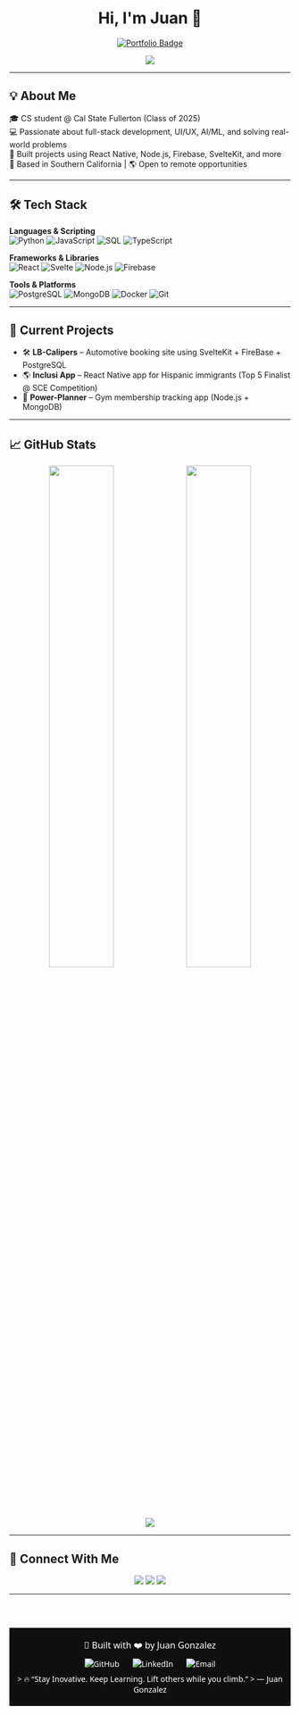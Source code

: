 <h1 align="center">Hi, I'm Juan 👋</h1>

<p align="center">
  <a href="https://personal-portfolio-website-one-lyart.vercel.app" target="_blank">
    <img src="https://img.shields.io/badge/🌐 Visit My Portfolio-000000?style=for-the-badge&logo=vercel&logoColor=white&labelColor=black&color=black" alt="Portfolio Badge" />
  </a>
</p>

<p align="center">
  <img src="https://readme-typing-svg.herokuapp.com/?lines=Computer+Science+Student+at+CSUF;Full-Stack+Developer;Lover+of+Clean+UI+%26+Problem+Solving;Always+Learning!&center=true&width=500&height=45">
</p>

---

## 💡 About Me

🎓 CS student @ Cal State Fullerton (Class of 2025)  
💻 Passionate about full-stack development, UI/UX, AI/ML, and solving real-world problems  
🚀 Built projects using React Native, Node.js, Firebase, SvelteKit, and more  
📍 Based in Southern California | 🌎 Open to remote opportunities

---

## 🛠️ Tech Stack

**Languages & Scripting**  
![Python](https://img.shields.io/badge/Python-3670A0?style=for-the-badge&logo=python&logoColor=white)
![JavaScript](https://img.shields.io/badge/JavaScript-F7DF1E?style=for-the-badge&logo=javascript&logoColor=black)
![SQL](https://img.shields.io/badge/SQL-005C84?style=for-the-badge)
![TypeScript](https://img.shields.io/badge/TypeScript-007ACC?style=for-the-badge&logo=typescript&logoColor=white)

**Frameworks & Libraries**  
![React](https://img.shields.io/badge/React-20232A?style=for-the-badge&logo=react)
![Svelte](https://img.shields.io/badge/Svelte-E44D26?style=for-the-badge&logo=svelte&logoColor=white)
![Node.js](https://img.shields.io/badge/Node.js-339933?style=for-the-badge&logo=nodedotjs)
![Firebase](https://img.shields.io/badge/Firebase-FFCA28?style=for-the-badge&logo=firebase)

**Tools & Platforms**  
![PostgreSQL](https://img.shields.io/badge/PostgreSQL-316192?style=for-the-badge&logo=postgresql&logoColor=white)
![MongoDB](https://img.shields.io/badge/MongoDB-4EA94B?style=for-the-badge&logo=mongodb&logoColor=white)
![Docker](https://img.shields.io/badge/Docker-2496ED?style=for-the-badge&logo=docker&logoColor=white)
![Git](https://img.shields.io/badge/Git-F05032?style=for-the-badge&logo=git&logoColor=white)

---

## 🌟 Current Projects

- 🛠 **LB-Calipers** – Automotive booking site using SvelteKit + FireBase + PostgreSQL  
- 🌎 **Inclusi App** – React Native app for Hispanic immigrants (Top 5 Finalist @ SCE Competition)  
- 🧠 **Power-Planner** – Gym membership tracking app (Node.js + MongoDB) 

---

## 📈 GitHub Stats

<p align="center">
  <img width="48%" src="https://github-readme-stats.vercel.app/api?username=JuanGonz56&show_icons=true&theme=tokyonight" />
  <img width="48%" src="https://github-readme-streak-stats.herokuapp.com/?user=JuanGonz56&theme=tokyonight" />
</p>

<p align="center">
  <img src="https://github-readme-stats.vercel.app/api/top-langs/?username=JuanGonz56&layout=compact&theme=tokyonight" />
</p>

---

## 🔗 Connect With Me

<p align="center">
  <a href="https://linkedin.com/in/juan-gonzalez-620474292"><img src="https://img.shields.io/badge/LinkedIn-0077B5?style=for-the-badge&logo=linkedin&logoColor=white" /></a>
  <a href="https://github.com/JuanGonz56"><img src="https://img.shields.io/badge/GitHub-181717?style=for-the-badge&logo=github&logoColor=white" /></a>
  <a href="mailto:gonzalez.juanant524@gmail.com"><img src="https://img.shields.io/badge/Email-D14836?style=for-the-badge&logo=gmail&logoColor=white" /></a>
</p>

---
<footer style="text-align: center; margin-top: 60px; padding: 20px 0; background-color: #0f0f0f; color: #fff; font-family: 'Segoe UI', sans-serif;">
  <p style="font-size: 16px; margin: 0;">🚀 Built with ❤️ by Juan Gonzalez</p>
  <p style="margin: 8px 0;">
    <a href="https://github.com/JuanGonz56" target="_blank" style="color: #fff; text-decoration: none; margin: 0 10px;">
      <img src="https://img.shields.io/badge/GitHub-181717?style=flat-square&logo=github&logoColor=white" alt="GitHub" />
    </a>
    <a href="https://linkedin.com/in/juan-gonzalez-620474292" target="_blank" style="color: #fff; text-decoration: none; margin: 0 10px;">
      <img src="https://img.shields.io/badge/LinkedIn-0077B5?style=flat-square&logo=linkedin&logoColor=white" alt="LinkedIn" />
    </a>
    <a href="mailto:gonzalez.juanant524@gmail.com" target="_blank" style="color: #fff; text-decoration: none; margin: 0 10px;">
      <img src="https://img.shields.io/badge/Email-D14836?style=flat-square&logo=gmail&logoColor=white" alt="Email" />
    </a>
  </p>
> 🔥 “Stay Inovative. Keep Learning. Lift others while you climb.”  
> — Juan Gonzalez
